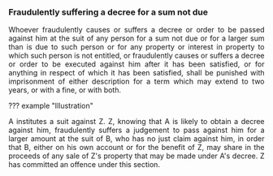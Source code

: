 ### Fraudulently suffering a decree for a sum not due
<div style="text-align: justify">

Whoever fraudulently causes or suffers a decree or order to be passed against him at the suit of any person for a sum not due or for a larger sum than is due to such person or for any property or interest in property to which such person is not entitled, or fraudulently causes or suffers a decree or order to be executed against him after it has been satisfied, or for anything in respect of which it has been satisfied, shall be punished with imprisonment of either description for a term which may extend to two years, or with a fine, or with both.

</div>

??? example "Illustration"
    <div style="text-align: justify"> A institutes a suit against Z. Z, knowing that A is likely to obtain a decree against him, fraudulently suffers a judgement to pass against him for a larger amount at the suit of B, who has no just claim against him, in order that B, either on his own account or for the benefit of Z, may share in the proceeds of any sale of Z's property that may be made under A's decree. Z has committed an offence under this section.
